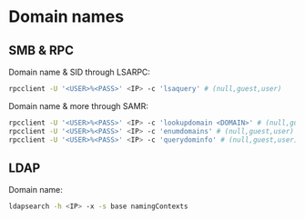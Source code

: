 # Domain names
## SMB & RPC
Domain name & SID through LSARPC:
```bash
rpcclient -U '<USER>%<PASS>' <IP> -c 'lsaquery' # (null,guest,user)
```

Domain name & more through SAMR:
```bash
rpcclient -U '<USER>%<PASS>' <IP> -c 'lookupdomain <DOMAIN>' # (null,guest,user)
rpcclient -U '<USER>%<PASS>' <IP> -c 'enumdomains' # (null,guest,user)
rpcclient -U '<USER>%<PASS>' <IP> -c 'querydominfo' # (null,guest,user)
```

## LDAP
Domain name:
```bash
ldapsearch -h <IP> -x -s base namingContexts
```